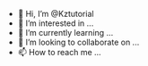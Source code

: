 - 👋 Hi, I’m @Kztutorial
- 👀 I’m interested in ...
- 🌱 I’m currently learning ...
- 💞️ I’m looking to collaborate on ...
- 📫 How to reach me ...

<!---
Kztutorial/Kztutorial is a ✨ special ✨ repository because its `README.md` (this file) appears on your GitHub profile.
You can click the Preview link to take a look at your changes.
--->
